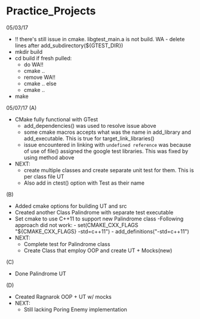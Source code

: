 # Practice_Projects


05/03/17
 - !! there's still issue in cmake. libgtest_main.a is not build. WA - delete lines after add_subdirectory(${GTEST_DIR})
 - mkdir build
 - cd build
 if fresh pulled:
	- do WA!!
	- cmake ..
	- remove WA!!
	- cmake ..
 else
	- cmake ..
 - make

05/07/17
(A)
 - CMake fully functional with GTest
	- add_dependencies() was used to resolve issue above
 	- some cmake macros accepts what was the name in add_library and add_executable. This is true for target_link_libraries()
	- issue encountered in linking with `undefined reference` was because of use of file() assigned the google test libraries. This was fixed by using method above
 - NEXT:
	- create multiple classes and create separate unit test for them. This is per class file UT
	- Also add in ctest() option with <ClassName>Test as their name

(B)
 - Added cmake options for building UT and src
 - Created another Class Palindrome with separate test executable
 - Set cmake to use C++11 to support new Palindrome class
	-Following approach did not work:
		- set(CMAKE_CXX_FLAGS "${CMAKE_CXX_FLAGS} -std=c++11")
		- add_definitions("-std=c++11")
 - NEXT:
	- Complete test for Palindrome class
	- Create Class that employ OOP and create UT + Mocks(new)

(C)
 - Done Palindrome UT

(D)
 - Created Ragnarok OOP + UT w/ mocks
 - NEXT:
	- Still lacking Poring Enemy implementation
